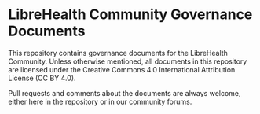 # LibreHealth Community Governance Documents

This repository contains governance documents for the LibreHealth Community. Unless otherwise mentioned, all documents in this repository are licensed under the Creative Commons 4.0 International Attribution License (CC BY 4.0).

Pull requests and comments about the documents are always welcome, either here in the repository or in our community forums.
